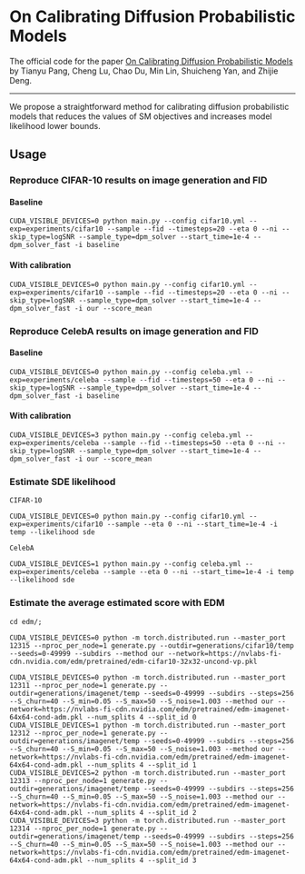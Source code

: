 # On Calibrating Diffusion Probabilistic Models

The official code for the paper [On Calibrating Diffusion Probabilistic Models](https://arxiv.org/abs/xx) by Tianyu Pang, Cheng Lu, Chao Du, Min Lin, Shuicheng Yan, and Zhijie Deng.

--------------------
We propose a straightforward method for calibrating diffusion probabilistic models that reduces the values of SM objectives and increases model likelihood lower bounds.

## Usage


### Reproduce CIFAR-10 results on image generation and FID

#### Baseline 
```
CUDA_VISIBLE_DEVICES=0 python main.py --config cifar10.yml --exp=experiments/cifar10 --sample --fid --timesteps=20 --eta 0 --ni --skip_type=logSNR --sample_type=dpm_solver --start_time=1e-4 --dpm_solver_fast -i baseline
```

#### With calibration
```
CUDA_VISIBLE_DEVICES=0 python main.py --config cifar10.yml --exp=experiments/cifar10 --sample --fid --timesteps=20 --eta 0 --ni --skip_type=logSNR --sample_type=dpm_solver --start_time=1e-4 --dpm_solver_fast -i our --score_mean 
```

### Reproduce CelebA results on image generation and FID 

#### Baseline
```
CUDA_VISIBLE_DEVICES=0 python main.py --config celeba.yml --exp=experiments/celeba --sample --fid --timesteps=50 --eta 0 --ni --skip_type=logSNR --sample_type=dpm_solver --start_time=1e-4 --dpm_solver_fast -i baseline
```

#### With calibration
```
CUDA_VISIBLE_DEVICES=3 python main.py --config celeba.yml --exp=experiments/celeba --sample --fid --timesteps=50 --eta 0 --ni --skip_type=logSNR --sample_type=dpm_solver --start_time=1e-4 --dpm_solver_fast -i our --score_mean 
```

###  Estimate SDE likelihood
```
CIFAR-10

CUDA_VISIBLE_DEVICES=0 python main.py --config cifar10.yml --exp=experiments/cifar10 --sample --eta 0 --ni --start_time=1e-4 -i temp --likelihood sde

CelebA

CUDA_VISIBLE_DEVICES=1 python main.py --config celeba.yml --exp=experiments/celeba --sample --eta 0 --ni --start_time=1e-4 -i temp --likelihood sde
```

### Estimate the average estimated score with EDM
```
cd edm/;

CUDA_VISIBLE_DEVICES=0 python -m torch.distributed.run --master_port 12315 --nproc_per_node=1 generate.py --outdir=generations/cifar10/temp --seeds=0-49999 --subdirs --method our --network=https://nvlabs-fi-cdn.nvidia.com/edm/pretrained/edm-cifar10-32x32-uncond-vp.pkl

CUDA_VISIBLE_DEVICES=0 python -m torch.distributed.run --master_port 12311 --nproc_per_node=1 generate.py --outdir=generations/imagenet/temp --seeds=0-49999 --subdirs --steps=256 --S_churn=40 --S_min=0.05 --S_max=50 --S_noise=1.003 --method our --network=https://nvlabs-fi-cdn.nvidia.com/edm/pretrained/edm-imagenet-64x64-cond-adm.pkl --num_splits 4 --split_id 0
CUDA_VISIBLE_DEVICES=1 python -m torch.distributed.run --master_port 12312 --nproc_per_node=1 generate.py --outdir=generations/imagenet/temp --seeds=0-49999 --subdirs --steps=256 --S_churn=40 --S_min=0.05 --S_max=50 --S_noise=1.003 --method our --network=https://nvlabs-fi-cdn.nvidia.com/edm/pretrained/edm-imagenet-64x64-cond-adm.pkl --num_splits 4 --split_id 1
CUDA_VISIBLE_DEVICES=2 python -m torch.distributed.run --master_port 12313 --nproc_per_node=1 generate.py --outdir=generations/imagenet/temp --seeds=0-49999 --subdirs --steps=256 --S_churn=40 --S_min=0.05 --S_max=50 --S_noise=1.003 --method our --network=https://nvlabs-fi-cdn.nvidia.com/edm/pretrained/edm-imagenet-64x64-cond-adm.pkl --num_splits 4 --split_id 2
CUDA_VISIBLE_DEVICES=3 python -m torch.distributed.run --master_port 12314 --nproc_per_node=1 generate.py --outdir=generations/imagenet/temp --seeds=0-49999 --subdirs --steps=256 --S_churn=40 --S_min=0.05 --S_max=50 --S_noise=1.003 --method our --network=https://nvlabs-fi-cdn.nvidia.com/edm/pretrained/edm-imagenet-64x64-cond-adm.pkl --num_splits 4 --split_id 3
```